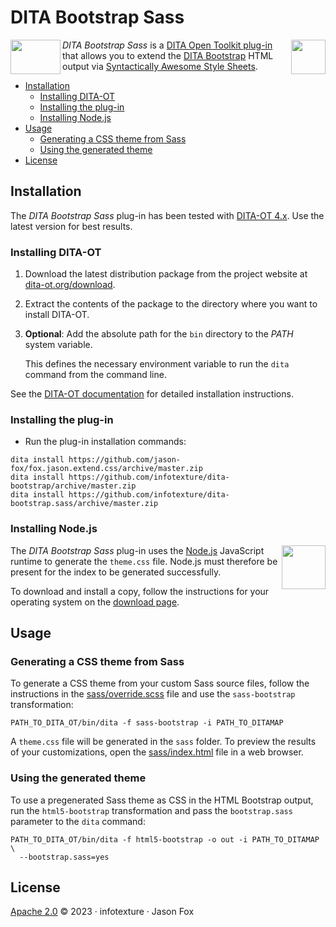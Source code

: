# DITA Bootstrap Sass

<a href="https://www.dita-ot.org"><img src="https://www.dita-ot.org/images/dita-ot-logo.svg" align="left" height="55" width="80"></a>

<a href="https://sass-lang.com"><img src="https://sass-lang.com/assets/img/logos/logo.svg" align="right" width="55"></a>

_DITA Bootstrap Sass_ is a [DITA Open Toolkit plug-in](https://www.dita-ot.org/plugins) that allows you to extend the [DITA Bootstrap](https://infotexture.github.io/dita-bootstrap/) HTML output via [Syntactically Awesome Style Sheets][Sass].

<!-- MarkdownTOC levels="2,3" -->

- [Installation](#installation)
  - [Installing DITA-OT](#installing-dita-ot)
  - [Installing the plug-in](#installing-the-plug-in)
  - [Installing Node.js](#installing-nodejs)
- [Usage](#usage)
  - [Generating a CSS theme from Sass](#generating-a-css-theme-from-sass)
  - [Using the generated theme](#using-the-generated-theme)
- [License](#license)

<!-- /MarkdownTOC -->

## Installation

The _DITA Bootstrap Sass_ plug-in has been tested with [DITA-OT 4.x](http://www.dita-ot.org/download). Use the latest version for best results.

### Installing DITA-OT

1.  Download the latest distribution package from the project website at
    [dita-ot.org/download](https://www.dita-ot.org/download).
2.  Extract the contents of the package to the directory where you want to install DITA-OT.
3.  **Optional**: Add the absolute path for the `bin` directory to the _PATH_ system variable.

    This defines the necessary environment variable to run the `dita` command from the command line.

See the [DITA-OT documentation](https://www.dita-ot.org/4.0/topics/installing-client.html) for detailed installation instructions.

### Installing the plug-in

- Run the plug-in installation commands:

```console
dita install https://github.com/jason-fox/fox.jason.extend.css/archive/master.zip
dita install https://github.com/infotexture/dita-bootstrap/archive/master.zip
dita install https://github.com/infotexture/dita-bootstrap.sass/archive/master.zip
```

### Installing Node.js

<a href="https://nodejs.org/"><img src="https://simpleicons.org/icons/nodedotjs.svg" align="right" width="70" height="70" align="right" width="55" height="55"></a>

The _DITA Bootstrap Sass_ plug-in uses the [Node.js](https://nodejs.org/) JavaScript runtime to generate the `theme.css` file. Node.js must therefore be present for the index to be generated successfully.

To download and install a copy, follow the instructions for your operating system on the [download page](https://nodejs.org/en/download/).

## Usage

### Generating a CSS theme from Sass

To generate a CSS theme from your custom Sass source files, follow the instructions in the [sass/override.scss](./sass/override.scss) file and use the `sass-bootstrap` transformation:

```console
PATH_TO_DITA_OT/bin/dita -f sass-bootstrap -i PATH_TO_DITAMAP
```

A `theme.css` file will be generated in the `sass` folder. To preview the results of your customizations, open the [sass/index.html](./sass/index.html) file in a web browser.

### Using the generated theme

To use a pregenerated Sass theme as CSS in the HTML Bootstrap output, run the `html5-bootstrap` transformation and pass the `bootstrap.sass` parameter to the `dita` command:

```console
PATH_TO_DITA_OT/bin/dita -f html5-bootstrap -o out -i PATH_TO_DITAMAP \
  --bootstrap.sass=yes
```

## License

[Apache 2.0](LICENSE) © 2023 · infotexture · Jason Fox

[Sass]: https://sass-lang.com
